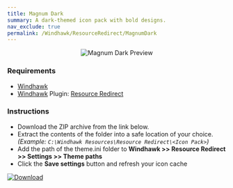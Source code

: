 ```yaml
---
title: Magnum Dark
summary: A dark-themed icon pack with bold designs.
nav_exclude: true
permalink: /Windhawk/ResourceRedirect/MagnumDark
---
```


<div align="center">
  <img src="https://gitlab.com/the-back-room/windhawk/resource-redirect/magnum-dark/-/raw/main/Extras/Preview.bmp" alt="Magnum Dark Preview" style="max-width: 100%; height: auto;">
</div>

### Requirements

- [Windhawk](https://windhawk.net/)
- [Windhawk](https://windhawk.net/) Plugin: [Resource Redirect](https://windhawk.net/mods/icon-resource-redirect)

### Instructions

 - Download the ZIP archive from the link below.
 - Extract the contents of the folder into a safe location of your choice. *(Example: `C:\Windhawk Resources\Resource Redirect\<Icon Pack>`)*
 - Add the path of the theme.ini folder to **Windhawk >> Resource Redirect >> Settings >> Theme paths**
 - Click the **Save settings** button and refresh your icon cache

[![Download](https://img.shields.io/badge/Download-black?style=plastic&logo=gitlab&logoColor=white&logoSize=auto&label=GitLab&labelColor=red&color=black&cacheSeconds=3600)](https://gitlab.com/the-back-room/windhawk/resource-redirect/magnum-dark/-/archive/main/magnum-dark-main.zip)
